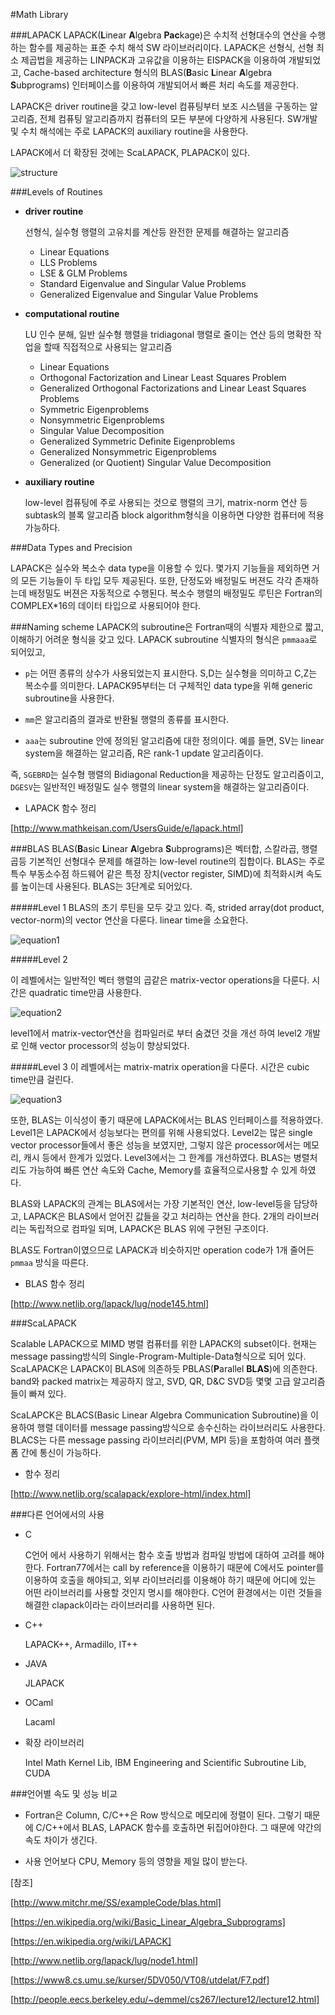 #Math Library

###LAPACK
LAPACK(**L**inear **A**lgebra **Pac**kage)은 수치적 선형대수의 연산을 수행하는 함수를 제공하는 표준 수치 해석 SW 라이브러리이다.
LAPACK은 선형식, 선형 최소 제곱법을 제공하는 LINPACK과 고유값을 이용하는 EISPACK을 이용하여 개발되었고,
Cache-based architecture 형식의 BLAS(**B**asic **L**inear **A**lgebra **S**ubprograms) 인터페이스를 이용하여 개발되어서 빠른 처리 속도를 제공한다.

LAPACK은 driver routine을 갖고 low-level 컴퓨팅부터 보조 시스템을 구동하는 알고리즘, 전체 컴퓨팅 알고리즘까지 컴퓨터의 모든 부분에
다양하게 사용된다. SW개발 및 수치 해석에는 주로 LAPACK의 auxiliary routine을 사용한다.

LAPACK에서 더 확장된 것에는 ScaLAPACK, PLAPACK이 있다.

![structure](http://people.eecs.berkeley.edu/~demmel/cs267/lecture12/ScaLAPACK.gif)


###Levels of Routines

 * **driver routine**
	
	  선형식, 실수형 행렬의 고유치를 계산등 완전한 문제를 해결하는 알고리즘
	- Linear Equations
	- LLS Problems
	- LSE & GLM Problems
	- Standard Eigenvalue and Singular Value Problems
	- Generalized Eigenvalue and Singular Value Problems
 
 * **computational routine**
	
	  LU 인수 분해, 일반 실수형 행렬을 tridiagonal 행렬로 줄이는 연산 등의 명확한 작업을 할때 직접적으로 사용되는 알고리즘
	- Linear Equations
	- Orthogonal Factorization and Linear Least Squares Problem
	- Generalized Orthogonal Factorizations and Linear Least Squares Problems
	- Symmetric Eigenproblems
	- Nonsymmetric Eigenproblems
	- Singular Value Decomposition
	- Generalized Symmetric Definite Eigenproblems
	- Generalized Nonsymmetric Eigenproblems
	- Generalized (or Quotient) Singular Value Decomposition

 * **auxiliary routine**
	
	  low-level 컴퓨팅에 주로 사용되는 것으로 행렬의 크기, matrix-norm 연산 등 subtask의 블록 알고리즘
	  block algorithm형식을 이용하면 다양한 컴퓨터에 적용 가능하다.
	

###Data Types and Precision

LAPACK은 실수와 복소수 data type을 이용할 수 있다. 몇가지 기능들을 제외하면 거의 모든 기능들이 두 타입 모두 제공된다.
또한, 단정도와 배정밀도 버젼도 각각 존재하는데 배정밀도 버젼은 자동적으로 수행된다. 복소수 행렬의 배정밀도 루틴은 Fortran의
COMPLEX*16의 데이터 타입으로 사용되어야 한다.


###Naming scheme
LAPACK의 subroutine은 Fortran때의 식별자 제한으로 짧고, 이해하기 어려운 형식을 갖고 있다.
LAPACK subroutine 식별자의 형식은 `pmmaaa`로 되어있고,

 * `p`는 어떤 종류의 상수가 사용되었는지 표시한다. S,D는 실수형을 의미하고 C,Z는 복소수를 의미한다.
   LAPACK95부터는 더 구체적인 data type을 위해 generic subroutine을 사용한다.

 * `mm`은 알고리즘의 결과로 반환될 행렬의 종류를 표시한다. 

 * `aaa`는 subroutine 안에 정의된 알고리즘에 대한 정의이다. 예를 들면, SV는 linear system을 해결하는 알고리즘, R은 rank-1 update 알고리즘이다.

즉, `SGEBRD`는 실수형 행렬의 Bidiagonal Reduction을 제공하는 단정도 알고리즘이고, `DGESV`는 일반적인 배정밀도 실수 행렬의 linear system을 해결하는 알고리즘이다.

 * LAPACK 함수 정리

 [http://www.mathkeisan.com/UsersGuide/e/lapack.html]


###BLAS
BLAS(**B**asic **L**inear **A**lgebra **S**ubprograms)은 벡터합, 스칼라곱, 행렬 곱등 기본적인 선형대수 문제를 해결하는 low-level routine의 집합이다.
BLAS는 주로 특수 부동소수점 하드웨어 같은 특정 장치(vector register, SIMD)에 최적화시켜 속도를 높이는데 사용된다. BLAS는 3단계로 되어있다.

#####Level 1
BLAS의 초기 루틴을 모두 갖고 있다. 즉, strided array(dot product, vector-norm)의 vector 연산을 다룬다. linear time을 소요한다.

![equation1](https://wikimedia.org/api/rest_v1/media/math/render/svg/1016203a2d42763e37d205e26e35a740a5fe53e5)


#####Level 2

이 레벨에서는 일반적인 벡터 행렬의 곱같은 matrix-vector operations을 다룬다. 시간은 quadratic time만큼 사용한다.

![equation2](https://wikimedia.org/api/rest_v1/media/math/render/svg/7658d5f7f6154333ccab6b64baa66163e5ef8d6f)

level1에서 matrix-vector연산을 컴파일러로 부터 숨겼던 것을 개선 하여 level2 개발로 인해 vector processor의 성능이 향상되었다.


#####Level 3
이 레벨에서는 matrix-matrix operation을 다룬다. 시간은 cubic time만큼 걸린다.

![equation3](https://wikimedia.org/api/rest_v1/media/math/render/svg/7f4f772e55eb95e54083f3bc4a177e171c4f7cdc)


또한, BLAS는 이식성이 좋기 때문에 LAPACK에서는 BLAS 인터페이스를 적용하였다. Level1은 LAPACK에서 성능보다는 편의를 위해 사용되었다. 
Level2는 많은 single vector processor들에서 좋은 성능을 보였지만, 그렇지 않은 processor에서는 메모리, 캐시 등에서 한계가 있었다.
Level3에서는 그 한계를 개선하였다. BLAS는 병렬처리도 가능하여 빠른 연산 속도와 Cache, Memory를 효율적으로사용할 수 있게 하였다.

BLAS와 LAPACK의 관계는 BLAS에서는 가장 기본적인 연산, low-level등을 담당하고, LAPACK은 BLAS에서 얻어진 값들을 갖고 처리하는 연산을 한다.
2개의 라이브러리는 독립적으로 컴파일 되며, LAPACK은 BLAS 위에 구현된 구조이다.

BLAS도 Fortran이였으므로 LAPACK과 비슷하지만 operation code가 1개 줄어든 `pmmaa` 방식을 따른다.

 * BLAS 함수 정리

 [http://www.netlib.org/lapack/lug/node145.html]


###ScaLAPACK

Scalable LAPACK으로 MIMD 병렬 컴퓨터를 위한 LAPACK의 subset이다. 현재는 message passing방식의 Single-Program-Multiple-Data형식으로 되어 있다.
ScaLAPACK은 LAPACK이 BLAS에 의존하듯 PBLAS(**P**arallel **BLAS**)에 의존한다. band와 packed matrix는 제공하지 않고, SVD, QR, D&C SVD등 몇몇 
고급 알고리즘들이 빠져 있다.

ScaLAPCK은 BLACS(Basic Linear Algebra Communication Subroutine)을 이용하여 행렬 데이터를 message passing방식으로 송수신하는 라이브러리도 사용한다.
BLACS는 다른 message passing 라이브러리(PVM, MPI 등)을 포함하여 여러 플랫폼 간에 통신이 가능하다.

 * 함수 정리

 [http://www.netlib.org/scalapack/explore-html/index.html]


###다른 언어에서의 사용

 * C

	  C언어 에서 사용하기 위해서는 함수 호출 방법과 컴파일 방법에 대하여 고려를 해야한다.
	  Fortran77에서는 call by reference을 이용하기 때문에 C에서도 pointer를 이용하여 호출을 해야되고,
	  외부 라이브러리를 이용해야 하기 때문에 어디에 있는 어떤 라이브러리를 사용할 것인지 명시를 해야한다.
	  C언어 환경에서는 이런 것들을 해결한 clapack이라는 라이브러리를 사용하면 된다.

 * C++

	  LAPACK++, Armadillo, IT++

 * JAVA

	JLAPACK

 * OCaml

	Lacaml

 * 확장 라이브러리

	Intel Math Kernel Lib, IBM Engineering and Scientific Subroutine Lib, CUDA



###언어별 속도 및 성능 비교

 * Fortran은 Column, C/C++은 Row 방식으로 메모리에  정렬이 된다. 그렇기 때문에  C/C++에서 BLAS, LAPACK 함수를 호출하면 뒤집어야한다.
   그 때문에 약간의 속도 차이가 생긴다.

 * 사용 언어보다 CPU, Memory 등의 영향을 제일 많이 받는다.



[참조]

[http://www.mitchr.me/SS/exampleCode/blas.html]

[https://en.wikipedia.org/wiki/Basic_Linear_Algebra_Subprograms]

[https://en.wikipedia.org/wiki/LAPACK]

[http://www.netlib.org/lapack/lug/node1.html]

[https://www8.cs.umu.se/kurser/5DV050/VT08/utdelat/F7.pdf]

[http://people.eecs.berkeley.edu/~demmel/cs267/lecture12/lecture12.html]

